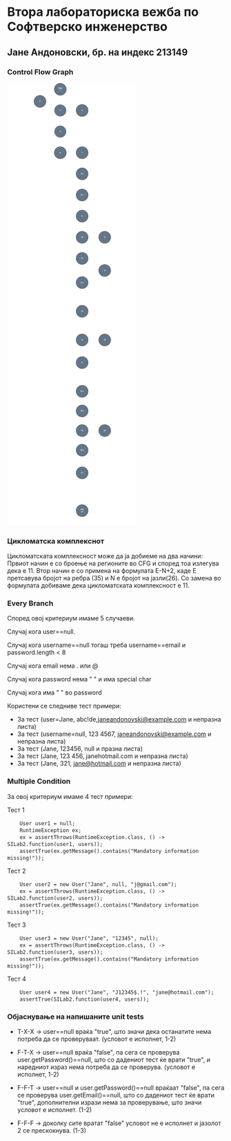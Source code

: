 # Втора лабораториска вежба по Софтверско инженерство
## Јане Андоновски, бр. на индекс 213149
### Control Flow Graph
![cfg Lab2](https://github.com/andonovskijane/SI_2023_lab2_213149/blob/master/Control%20Flow%20Graph.png)

### Цикломатска комплекснот
Цикломатската комплексност може да ја добиеме на два начини: Првиот начин е со броење на регионите во CFG и според тоа излегува дека е 11. Втор начин е со примена на формулата E-N+2, каде E претсавува бројот на ребра (35) и N е бројот на јазли(26). Со замена во формулата добиваме дека цикломатската комплексност е 11.

### Every Branch
Според овој критериум имаме 5 случаеви.

Случај кога user==null.

Случај кога username==null тогаш треба username==email и password.length < 8

Случај кога email нема . или @

Случај кога password нема " " и има special char

Случај кога има " " во password

Користени се следниве тест примери:

- За тест (user=Jane, abc!de,janeandonovski@example.com и непразна листа)
- За тест (username=null, 123 4567, janeandonovski@example.com и непразна листа)
- За тест (Jane, 123456, null и празна листа)
- За тест (Jane, 123 456, janehotmail.com и непразна листа)
- За тест (Jane, 321, jane@hotmail.com и непразна листа)

### Multiple Condition
За овој критериум имаме 4 тест примери:

Тест 1 

        User user1 = null; 
        RuntimeException ex; 
        ex = assertThrows(RuntimeException.class, () -> SILab2.function(user1, users)); 
        assertTrue(ex.getMessage().contains("Mandatory information missing!"));

Тест 2 

        User user2 = new User("Jane", null, "j@gmail.com"); 
        ex = assertThrows(RuntimeException.class, () -> SILab2.function(user2, users)); 
        assertTrue(ex.getMessage().contains("Mandatory information missing!"));

Тест 3 

        User user3 = new User("Jane", "12345", null); 
        ex = assertThrows(RuntimeException.class, () -> SILab2.function(user3, users)); 
        assertTrue(ex.getMessage().contains("Mandatory information missing!"));

Тест 4 

        User user4 = new User("Jane", "J12345$.!", "jane@hotmail.com"); 
        assertTrue(SILab2.function(user4, users));

### Објаснување на напишаните unit tests
- T-X-X -> user==null враќа "true", што значи дека останатите нема потреба да се проверуваат. (условот е исполнет, 1-2)

- F-T-X -> user==null враќа "false", па сега се проверува user.getPassword()==null, што со дадениот тест ќе врати "true", и наредниот израз нема потреба да се проверува. (условот е исполнет, 1-2)

- F-F-T -> user==null и user.getPassword()==null враќаат "false", па сега се проверува user.getEmail()==null, што со дадениот тест ќе врати "true", дополнителни изрази нема за проверување, што значи условот е исполнет. (1-2)

- F-F-F -> доколку сите вратат "false" условот не е исполнет и јазолот 2 се прескокнува. (1-3)
